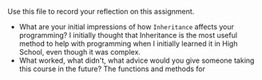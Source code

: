 Use this file to record your reflection on this assignment.

- What are your initial impressions of how `Inheritance` affects your programming?
I initially thought that Inheritance is the most useful method to help with programming when I initially learned it in High School, even though it was complex.
- What worked, what didn't, what advice would you give someone taking this course in the future?
The functions and methods for 